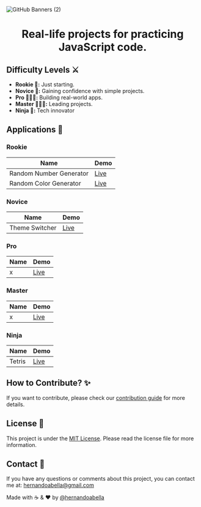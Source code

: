 ![GitHub Banners (2)](https://github.com/user-attachments/assets/42346715-1c14-49d6-ae3e-413aece76dad)
# <div align="center">Real-life projects for practicing JavaScript code.</div>

## Difficulty Levels ⚔️
- **Rookie 👶:** Just starting.
- **Novice 🧒:** Gaining confidence with simple projects.
- **Pro 👨🏼‍🎓:** Building real-world apps.
- **Master 👩🏻‍💼:** Leading projects.
- **Ninja 🥷:** Tech innovator

## Applications 📱

### Rookie
| Name                             | Demo                                                      |
| --------------------------------  | --------------------------------------------------------- |
| Random Number Generator          | [Live](#)      |
| Random Color Generator           | [Live](#)    |


### Novice
| Name                             | Demo                                                      |
| -------------------------------- | --------------------------------------------------------- |
| Theme Switcher                   | [Live](#)   |


### Pro
| Name                             | Demo                                                      |
| --------------------------------  | --------------------------------------------------------- |
| x              | [Live](...)       |

### Master
| Name                                 | Demo                                                      |
| --------------------------------  | --------------------------------------------------------- |
| x                  | [Live](...)       |


### Ninja
| Name                            | Demo                                                      |
| ------------------------------------------ | --------------------------------------------------------- |
| Tetris                           | [Live](...)        |


## How to Contribute? ✨
If you want to contribute, please check our [contribution guide](./CONTRIBUTING.md) for more details.

## License 📜
This project is under the [MIT License](./LICENSE.md). Please read the license file for more information.

## Contact 📩
If you have any questions or comments about this project, you can contact me at: hernandoabella@gmail.com

Made with ☕ & ❤️ by [@hernandoabella](https://github.com/hernandoabella)
